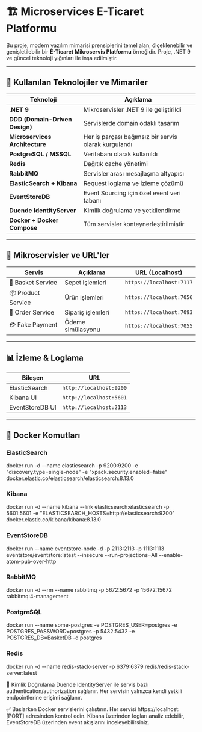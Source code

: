 # 🏗️ Microservices E-Ticaret Platformu

Bu proje, modern yazılım mimarisi prensiplerini temel alan, ölçeklenebilir ve genişletilebilir bir **E-Ticaret Mikroservis Platformu** örneğidir. Proje, .NET 9 ve güncel teknoloji yığınları ile inşa edilmiştir.

---

## 🚀 Kullanılan Teknolojiler ve Mimariler

| Teknoloji                  | Açıklama                                                                 |
|----------------------------|--------------------------------------------------------------------------|
| **.NET 9**                 | Mikroservisler .NET 9 ile geliştirildi                                   |
| **DDD (Domain-Driven Design)** | Servislerde domain odaklı tasarım                                    |
| **Microservices Architecture** | Her iş parçası bağımsız bir servis olarak kurgulandı                 |
| **PostgreSQL / MSSQL**     | Veritabanı olarak kullanıldı                                             |
| **Redis**                 | Dağıtık cache yönetimi                                                    |
| **RabbitMQ**              | Servisler arası mesajlaşma altyapısı                                      |
| **ElasticSearch + Kibana** | Request loglama ve izleme çözümü                                         |
| **EventStoreDB**          | Event Sourcing için özel event veri tabanı                                |
| **Duende IdentityServer** | Kimlik doğrulama ve yetkilendirme                                         |
| **Docker + Docker Compose** | Tüm servisler konteynerleştirilmiştir                                   |

---

## 🧩 Mikroservisler ve URL'ler

| Servis            | Açıklama             | URL (Localhost)             |
|-------------------|----------------------|-----------------------------|
| 🛒 Basket Service  | Sepet işlemleri      | `https://localhost:7117`   |
| 📦 Product Service | Ürün işlemleri       | `https://localhost:7056`   |
| 📑 Order Service   | Sipariş işlemleri    | `https://localhost:7093`   |
| 💳 Fake Payment    | Ödeme simülasyonu    | `https://localhost:7055`   |

---

## 📊 İzleme & Loglama

| Bileşen         | URL                           |
|------------------|------------------------------|
| ElasticSearch    | `http://localhost:9200`      |
| Kibana UI        | `http://localhost:5601`      |
| EventStoreDB UI  | `http://localhost:2113`      |

---

## 🐳 Docker Komutları


### ElasticSearch
docker run -d --name elasticsearch -p 9200:9200 -e "discovery.type=single-node" -e "xpack.security.enabled=false" docker.elastic.co/elasticsearch/elasticsearch:8.13.0


### Kibana
docker run -d --name kibana --link elasticsearch:elasticsearch -p 5601:5601 -e "ELASTICSEARCH_HOSTS=http://elasticsearch:9200" docker.elastic.co/kibana/kibana:8.13.0


### EventStoreDB
docker run --name eventstore-node -d -p 2113:2113 -p 1113:1113 eventstore/eventstore:latest --insecure --run-projections=All --enable-atom-pub-over-http


### RabbitMQ
docker run -d --rm --name rabbitmq -p 5672:5672 -p 15672:15672 rabbitmq:4-management


### PostgreSQL
docker run --name some-postgres -e POSTGRES_USER=postgres -e POSTGRES_PASSWORD=postgres -p 5432:5432 -e POSTGRES_DB=BasketDB -d postgres


### Redis
docker run -d --name redis-stack-server -p 6379:6379 redis/redis-stack-server:latest



🔐 Kimlik Doğrulama
  Duende IdentityServer ile servis bazlı authentication/authorization sağlanır.
  Her servisin yalnızca kendi yetkili endpointlerine erişimi sağlanır.


✅ Başlarken
  Docker servislerini çalıştırın.
  Her servisi https://localhost:[PORT] adresinden kontrol edin.
  Kibana üzerinden logları analiz edebilir, EventStoreDB üzerinden event akışlarını inceleyebilirsiniz.
